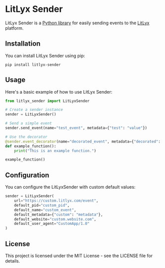 # LitLyx Sender

LitLyx Sender is a [Python library](https://pypi.org/project/litlyx-sender/) for easily sending events to the [LitLyx](https://litlyx.com) platform.

## Installation

You can install LitLyx Sender using pip:

```
pip install litlyx-sender
```

## Usage

Here's a basic example of how to use LitLyx Sender:

```python
from litlyx_sender import LitLyxSender

# Create a sender instance
sender = LitLyxSender()

# Send a simple event
sender.send_event(name="test_event", metadata={"test": "value"})

# Use the decorator
@sender.event_decorator(name="decorated_event", metadata={"decorated": True})
def example_function():
    print("This is an example function.")

example_function()
```

## Configuration

You can configure the LitLyxSender with custom default values:

```python
sender = LitLyxSender(
    url="https://custom.litlyx.com/event",
    default_pid="custom_pid",
    default_name="custom_event",
    default_metadata={"custom": "metadata"},
    default_website="custom.website.com",
    default_user_agent="CustomApp/1.0"
)
```

## License

This project is licensed under the MIT License - see the LICENSE file for details.

